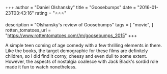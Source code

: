 +++
author = "Daniel Olshansky"
title = "Goosebumps"
date = "2016-01-23T03:43:16"
rating = "⭐⭐⭐"

description = "Olshansky's review of Goosebumps"
tags = [
    "movie",
]
rotten_tomatoes_url = "https://www.rottentomatoes.com//m/goosebumps_2015"
+++

A simple teen coming of age comedy with a few thrilling elements in there. Like the books, the target demographic for these films are definitely children, so I did find it corny, cheesy and even dull to some extent. However, the aspects of nostalgia coalesce with Jack Black's sordid role made it fun to watch nonetheless.
